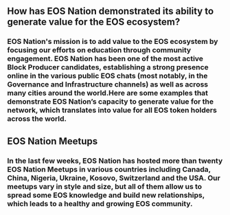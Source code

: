 ## How has EOS Nation demonstrated its ability to generate value for the EOS ecosystem?

### EOS Nation's mission is to add value to the EOS ecosystem by focusing our efforts on education through community engagement. EOS Nation has been one of the most active Block Producer candidates, establishing a strong presence online in the various public EOS chats (most notably, in the Governance and Infrastructure channels) as well as across many cities around the world.Here are some examples that demonstrate EOS Nation’s capacity to generate value for the network, which translates into value for all EOS token holders across the world.

## EOS Nation Meetups

### In the last few weeks, EOS Nation has hosted more than twenty EOS Nation Meetups in various countries including Canada, China, Nigeria, Ukraine, Kosovo, Switzerland and the USA. Our meetups vary in style and size, but all of them allow us to spread some EOS knowledge and build new relationships, which leads to a healthy and growing EOS community.
